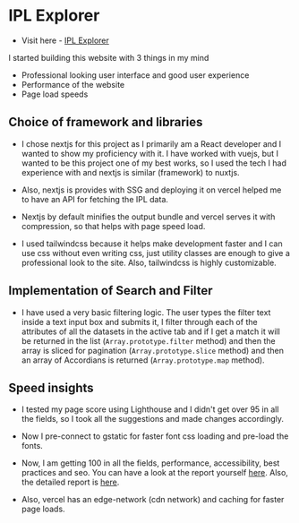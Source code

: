# IPL Explorer

- Visit here - [IPL Explorer](https://iplexplorer.vercel.app)

I started building this website with 3 things in my mind

- Professional looking user interface and good user experience
- Performance of the website
- Page load speeds

## Choice of framework and libraries

- I chose nextjs for this project as I primarily am a React developer and I wanted to show my proficiency with it. I have worked with vuejs, but I wanted to be this project one of my best works, so I used the tech I had experience with and nextjs is similar (framework) to nuxtjs.

- Also, nextjs is provides with SSG and deploying it on vercel helped me to have an API for fetching the IPL data.

- Nextjs by default minifies the output bundle and vercel serves it with compression, so that helps with page speed load.

- I used tailwindcss because it helps make development faster and I can use css without even writing css, just utility classes are enough to give a professional look to the site. Also, tailwindcss is highly customizable.

## Implementation of Search and Filter

- I have used a very basic filtering logic. The user types the filter text inside a text input box and submits it, I filter through each of the attributes of all the datasets in the active tab and if I get a match it will be returned in the list (`Array.prototype.filter` method) and then the array is sliced for pagination (`Array.prototype.slice` method) and then an array of Accordians is returned (`Array.prototype.map` method).

## Speed insights

- I tested my page score using Lighthouse and I didn't get over 95 in all the fields, so I took all the suggestions and made changes accordingly.

- Now I pre-connect to gstatic for faster font css loading and pre-load the fonts.

- Now, I am getting 100 in all the fields, performance, accessibility, best practices and seo. You can have a look at the report yourself [here](https://iplexplorer.vercel.app/report.pdf). Also, the detailed report is [here](https://iplexplorer.vercel.app/report-expanded.pdf).

- Also, vercel has an edge-network (cdn network) and caching for faster page loads.
